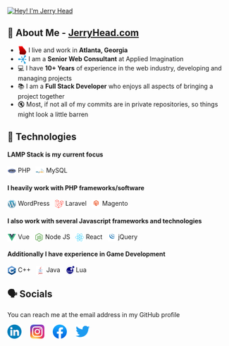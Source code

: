[<img src="https://raw.githubusercontent.com/JerryHead/JerryHead/master/jerryhead-profile.gif" alt="Hey! I'm Jerry Head" title="Hey! I'm Jerry Head"/>](https://jerryhead.com/)

## 🧙 About Me - [JerryHead.com](https://jerryhead.com/)
- <img src="https://raw.githubusercontent.com/JerryHead/JerryHead/master/georgia.png" height="20px" align="center" alt="I live in Atlanta, GA" title="I live in Atlanta, GA"/> I live and work in **Atlanta, Georgia**
- <img src="https://raw.githubusercontent.com/JerryHead/JerryHead/master/ai.png" height="20px" align="center" alt="Applied Imagination" title="Applied Imagination"/> I am a **Senior Web Consultant** at Applied Imagination
- 💻 I have **10+ Years** of experience in the web industry, developing and managing projects
- 📚 I am a **Full Stack Developer** who enjoys all aspects of bringing a project together
- 🔇 Most, if not all of my commits are in private repositories, so things might look a little barren

## 📼 Technologies
#### LAMP Stack is my current focus
<img src="https://raw.githubusercontent.com/JerryHead/JerryHead/master/php.png" height="20px" align="center"/> PHP &nbsp; <img src="https://raw.githubusercontent.com/JerryHead/JerryHead/master/mysql.png" height="20px" align="center"/> MySQL
#### I heavily work with PHP frameworks/software
<img src="https://raw.githubusercontent.com/JerryHead/JerryHead/master/wp.png" height="20px" align="center"/> WordPress &nbsp; <img src="https://raw.githubusercontent.com/JerryHead/JerryHead/master/laravel.png" height="20px" align="center"/> Laravel &nbsp; <img src="https://raw.githubusercontent.com/JerryHead/JerryHead/master/magento.png" height="20px" align="center"/> Magento
#### I also work with several Javascript frameworks and technologies
<img src="https://raw.githubusercontent.com/JerryHead/JerryHead/master/vue.png" height="20px" align="center"/> Vue &nbsp; <img src="https://raw.githubusercontent.com/JerryHead/JerryHead/master/nodejs.png" height="20px" align="center"/> Node JS &nbsp; <img src="https://raw.githubusercontent.com/JerryHead/JerryHead/master/react.png" height="20px" align="center"/> React &nbsp; <img src="https://raw.githubusercontent.com/JerryHead/JerryHead/master/jquery.png" height="20px" align="center"/> jQuery
#### Additionally I have experience in Game Development
<img src="https://raw.githubusercontent.com/JerryHead/JerryHead/master/c++.png" height="20px" align="center"/> C++ &nbsp; <img src="https://raw.githubusercontent.com/JerryHead/JerryHead/master/java.png" height="20px" align="center"/> Java &nbsp; <img src="https://raw.githubusercontent.com/JerryHead/JerryHead/master/lua.png" height="20px" align="center"/> Lua

## 🗣️ Socials
You can reach me at the email address in my GitHub profile

[<img src="https://raw.githubusercontent.com/JerryHead/JerryHead/master/linkedin.png" height="32px" align="center" alt="Follow Jerry on LinkedIn" title="Follow Jerry on LinkedIn"/>](https://www.linkedin.com/in/jerry-head-254b33b0/) &nbsp; &nbsp;
[<img src="https://raw.githubusercontent.com/JerryHead/JerryHead/master/instagram.png" height="32px" align="center" alt="Follow Jerry on Instagram" title="Follow Jerry on Instagram"/>](https://www.instagram.com/jerrybhead/) &nbsp; &nbsp;
[<img src="https://raw.githubusercontent.com/JerryHead/JerryHead/master/facebook.png" height="32px" align="center" alt="Follow Jerry on Facebook" title="Follow Jerry on Facebook"/>](https://www.facebook.com/jerrybhead/) &nbsp; &nbsp;
[<img src="https://raw.githubusercontent.com/JerryHead/JerryHead/master/twitter.png" height="32px" align="center" alt="Follow Jerry on Twitter" title="Follow Jerry on Twitter"/>](https://twitter.com/jerrybhead/)

<!--
## 🎪 Hobbies
#### Outside of work I enjoy the following things!
- 🎮 Games with my three lifelong friends
- 📐 Woodworking and shop projects
- ⚾ Sports, 🪓 Braves, 🐾 Bulldogs, 🐘 Athletics, 🦅 Falcons
- 🦌 Hunting and outdoors
-->
